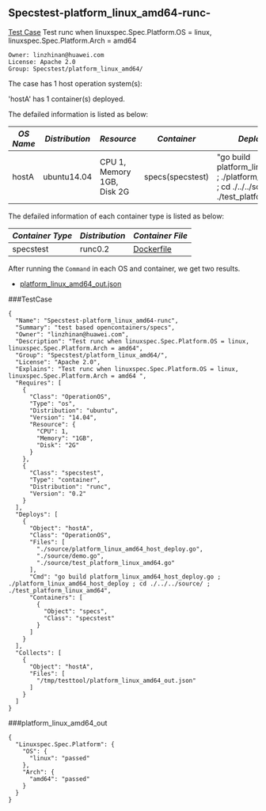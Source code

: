 ## Specstest-platform_linux_amd64-runc-
[Test Case](#testcase) Test runc when linuxspec.Spec.Platform.OS = linux, linuxspec.Spec.Platform.Arch = amd64

```
Owner: linzhinan@huawei.com
License: Apache 2.0
Group: Specstest/platform_linux_amd64/
```

The case has 1 host operation system(s):

'hostA' has 1 container(s) deployed.

The defailed information is listed as below:

| *OS Name* | *Distribution* | *Resource* | *Container*| *Deploy/Testing Command* |
| -------| ------ | --------- | -------- | --------|
|hostA|ubuntu14.04|CPU 1, Memory 1GB, Disk 2G|specs(specstest)|"go build platform_linux_amd64_host_deploy.go ; ./platform_linux_amd64_host_deploy ; cd ./../../source/ ;  ./test_platform_linux_amd64"|

The defailed information of each container type is listed as below:

| *Container Type* | *Distribution* | *Container File* |
| -------| ------ | ------- |
|specstest|runc0.2|[Dockerfile](#dockerfile) |

After running the `Command` in each OS and container, we get two results.

* [platform_linux_amd64_out.json](#platform_linux_amd64_out) 


###TestCase
```
{
  "Name": "Specstest-platform_linux_amd64-runc",
  "Summary": "test based opencontainers/specs",
  "Owner": "linzhinan@huawei.com",
  "Description": "Test runc when linuxspec.Spec.Platform.OS = linux, linuxspec.Spec.Platform.Arch = amd64",
  "Group": "Specstest/platform_linux_amd64/",
  "License": "Apache 2.0",
  "Explains": "Test runc when linuxspec.Spec.Platform.OS = linux, linuxspec.Spec.Platform.Arch = amd64 ",
  "Requires": [
    {
      "Class": "OperationOS",
      "Type": "os",
      "Distribution": "ubuntu",
      "Version": "14.04",
      "Resource": {
        "CPU": 1,
        "Memory": "1GB",
        "Disk": "2G"
      }
    },
    {
      "Class": "specstest",
      "Type": "container",
      "Distribution": "runc",
      "Version": "0.2"
    }
  ],
  "Deploys": [
    {
      "Object": "hostA",
      "Class": "OperationOS",
      "Files": [
        "./source/platform_linux_amd64_host_deploy.go",
        "./source/demo.go",
        "./source/test_platform_linux_amd64.go"
      ],
      "Cmd": "go build platform_linux_amd64_host_deploy.go ; ./platform_linux_amd64_host_deploy ; cd ./../../source/ ;  ./test_platform_linux_amd64",
      "Containers": [
        {
          "Object": "specs",
          "Class": "specstest"
        }
      ]
    }
  ],
  "Collects": [
    {
      "Object": "hostA",
      "Files": [
        "/tmp/testtool/platform_linux_amd64_out.json"
      ]
    }
  ]
}

```


###platform_linux_amd64_out
```
{
  "Linuxspec.Spec.Platform": {
    "OS": {
      "linux": "passed"
    },
    "Arch": {
      "amd64": "passed"
    }
  }
}
```


